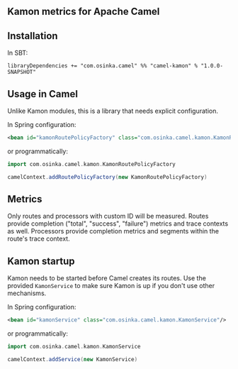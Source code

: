 ## Kamon metrics for Apache Camel

## Installation

In SBT:

```
libraryDependencies += "com.osinka.camel" %% "camel-kamon" % "1.0.0-SNAPSHOT"
```

## Usage in Camel

Unlike Kamon modules, this is a library that needs explicit configuration.

In Spring configuration:

```xml
<bean id="kamonRoutePolicyFactory" class="com.osinka.camel.kamon.KamonRoutePolicyFactory"/>
```

or programmatically:

```scala
import com.osinka.camel.kamon.KamonRoutePolicyFactory

camelContext.addRoutePolicyFactory(new KamonRoutePolicyFactory)
```

## Metrics

Only routes and processors with custom ID will be measured. Routes provide completion ("total", "success", "failure") metrics and trace contexts as well. Processors provide completion metrics and segments within the route's trace context.

## Kamon startup

Kamon needs to be started before Camel creates its routes. Use the provided `KamonService` to make sure Kamon is up if you don't use other mechanisms.

In Spring configuration:

```xml
<bean id="kamonService" class="com.osinka.camel.kamon.KamonService"/>
```

or programmatically:

```scala
import com.osinka.camel.kamon.KamonService

camelContext.addService(new KamonService)
```